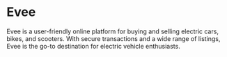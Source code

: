 # Evee
Evee is a user-friendly online platform for buying and selling electric cars, bikes, and scooters. With secure transactions and a wide range of listings, Evee is the go-to destination for electric vehicle enthusiasts.
